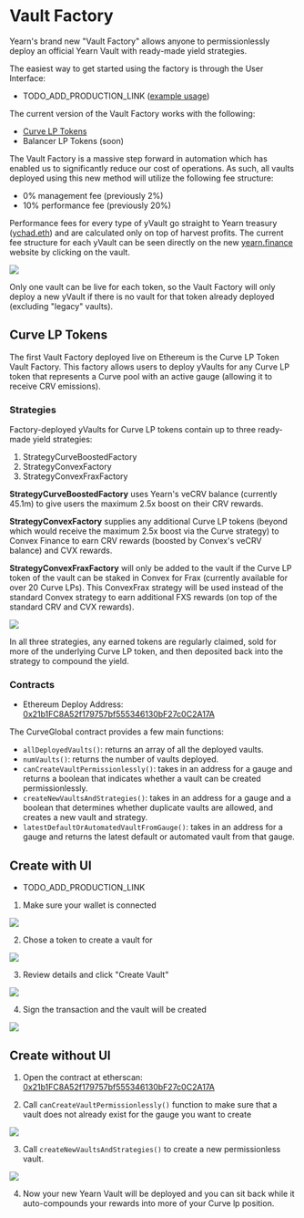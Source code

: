 # Vault Factory

Yearn's brand new "Vault Factory" allows anyone to permissionlessly deploy an official Yearn Vault with ready-made yield strategies.

The easiest way to get started using the factory is through the User Interface:
- TODO_ADD_PRODUCTION_LINK ([example usage](#create-with-ui))

The current version of the Vault Factory works with the following:

- [Curve LP Tokens](#Curve-LP-Tokens)
- Balancer LP Tokens (soon)

The Vault Factory is a massive step forward in automation which has enabled us to significantly reduce our cost of operations. As such, all vaults deployed using this new method will utilize the following fee structure:

- 0% management fee (previously 2%)
- 10% performance fee (previously 20%)

Performance fees for every type of yVault go straight to Yearn treasury ([ychad.eth](https://etherscan.io/address/0xfeb4acf3df3cdea7399794d0869ef76a6efaff52)) and are calculated only on top of harvest profits. The current fee structure for each yVault can be seen directly on the new [yearn.finance](https://yearn.finance/vaults) website by clicking on the vault.

![](https://i.imgur.com/0QIydKb.png)

Only one vault can be live for each token, so the Vault Factory will only deploy a new yVault if there is no vault for that token already deployed (excluding "legacy" vaults).

## Curve LP Tokens

The first Vault Factory deployed live on Ethereum is the Curve LP Token Vault Factory. This factory allows users to deploy yVaults for any Curve LP token that represents a Curve pool with an active gauge (allowing it to receive CRV emissions).

### Strategies

Factory-deployed yVaults for Curve LP tokens contain up to three ready-made yield strategies:

1. StrategyCurveBoostedFactory
2. StrategyConvexFactory
3. StrategyConvexFraxFactory

**StrategyCurveBoostedFactory** uses Yearn's veCRV balance (currently 45.1m) to give users the maximum 2.5x boost on their CRV rewards.

**StrategyConvexFactory** supplies any additional Curve LP tokens (beyond which would receive the maximum 2.5x boost via the Curve strategy) to Convex Finance to earn CRV rewards (boosted by Convex's veCRV balance) and CVX rewards.

**StrategyConvexFraxFactory** will only be added to the vault if the Curve LP token of the vault can be staked in Convex for Frax (currently available for over 20 Curve LPs). This ConvexFrax strategy will be used instead of the standard Convex strategy to earn additional FXS rewards (on top of the standard CRV and CVX rewards).

![](https://i.imgur.com/oJdwz6n.png)

In all three strategies, any earned tokens are regularly claimed, sold for more of the underlying Curve LP token, and then deposited back into the strategy to compound the yield.

### Contracts

- Ethereum Deploy Address: [0x21b1FC8A52f179757bf555346130bF27c0C2A17A](https://etherscan.io/address/0x21b1FC8A52f179757bf555346130bF27c0C2A17A#writeContract)

The CurveGlobal contract provides a few main functions:

- `allDeployedVaults()`: returns an array of all the deployed vaults.
- `numVaults()`: returns the number of vaults deployed.
- `canCreateVaultPermissionlessly()`: takes in an address for a gauge and returns a boolean that indicates whether a vault can be created permissionlessly.
- `createNewVaultsAndStrategies()`: takes in an address for a gauge and a boolean that determines whether duplicate vaults are allowed, and creates a new vault and strategy.
- `latestDefaultOrAutomatedVaultFromGauge()`: takes in an address for a gauge and returns the latest default or automated vault from that gauge.

## Create with UI

- TODO_ADD_PRODUCTION_LINK

1. Make sure your wallet is connected

![](https://i.imgur.com/SKF9VsE.png)

2. Chose a token to create a vault for

![](https://i.imgur.com/4xc5Biw.png)

3. Review details and click "Create Vault"

![](https://i.imgur.com/l7Z7oYm.png)

4. Sign the transaction and the vault will be created

![](https://i.imgur.com/v2DYa4T.png)

## Create without UI

1. Open the contract at etherscan: [0x21b1FC8A52f179757bf555346130bF27c0C2A17A](https://etherscan.io/address/0x21b1FC8A52f179757bf555346130bF27c0C2A17A#writeContract)

2. Call `canCreateVaultPermissionlessly()` function to make sure that a vault does not already exist for the gauge you want to create

![](https://i.imgur.com/RBS2DIq.png)

3. Call `createNewVaultsAndStrategies()` to create a new permissionless vault.

![](https://i.imgur.com/2bMxjU0.png)

4. Now your new Yearn Vault will be deployed and you can sit back while it auto-compounds your rewards into more of your Curve lp position.
